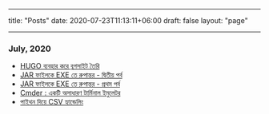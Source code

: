 ---
title: "Posts"
date: 2020-07-23T11:13:11+06:00
draft: false
layout: "page"

--------------
### July, 2020
* [HUGO ব্যবহার করে ব্লগসাইট তৈরি](/post/hugo-deye-blogsite-toiri/)
* [JAR ফাইলকে EXE তে রুপান্তর - দ্বিতীয় পর্ব](/post/jar-to-exe-2/)
* [JAR ফাইলকে EXE তে রুপান্তর - প্রথম পর্ব](/post/jar-to-exe-1/)
* [Cmder : একটি অসাধারণ টার্মিনাল ইমুলেটর](/post/cmder-the-best-terminal-ever/)
* [পাইথন দিয়ে CSV হ্যান্ডেলিং](/post/csv-handelling-using-python/)